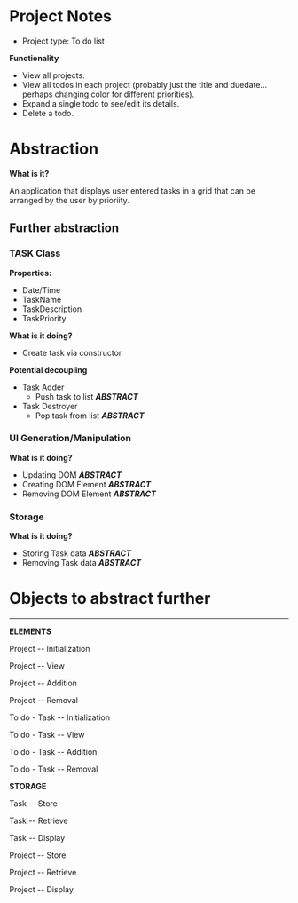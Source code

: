 # Project Notes

- Project type: To do list

**Functionality**
- View all projects.
- View all todos in each project (probably just the title and duedate… perhaps changing color for different priorities).
- Expand a single todo to see/edit its details.
- Delete a todo.



# Abstraction

**What is it?**

An application that displays user entered tasks in a grid that can be arranged by the user by prioriity.

## Further abstraction

### TASK Class
**Properties:**
- Date/Time
- TaskName
- TaskDescription
- TaskPriority

**What is it doing?**
- Create task via constructor

**Potential decoupling**

- Task Adder
  - Push task to list  ***ABSTRACT***
- Task Destroyer
  - Pop task from list ***ABSTRACT***


### UI Generation/Manipulation
**What is it doing?**
- Updating DOM         ***ABSTRACT***
- Creating DOM Element ***ABSTRACT***
- Removing DOM Element ***ABSTRACT***

### Storage
**What is it doing?**
- Storing Task data    ***ABSTRACT***
- Removing Task data   ***ABSTRACT***



# Objects to abstract further
---

**ELEMENTS**

Project                 -- Initialization

Project                 -- View

Project                 -- Addition

Project                 -- Removal

To do - Task            -- Initialization

To do - Task            -- View

To do - Task            -- Addition

To do - Task            -- Removal


**STORAGE**

Task                    -- Store 

Task                    -- Retrieve 

Task                    -- Display

Project                 -- Store

Project                 -- Retrieve

Project                 -- Display
